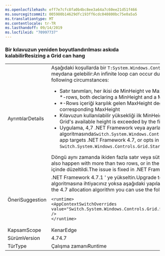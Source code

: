 ```yaml
---
ms.openlocfilehash: eff7e7cfc8fa0b4bc8ee3a64a7c60ee21d51f466
ms.sourcegitcommit: 005980b14629dfc193ff6cdc040800bc75e0a5a5
ms.translationtype: MT
ms.contentlocale: tr-TR
ms.lasthandoff: 09/14/2019
ms.locfileid: "70997737"
---
```

### <a name="resizing-a-grid-can-hang"></a><span data-ttu-id="a9d89-101">Bir kılavuzun yeniden boyutlandırılması askıda kalabilir</span><span class="sxs-lookup"><span data-stu-id="a9d89-101">Resizing a Grid can hang</span></span>

|   |   |
|---|---|
|<span data-ttu-id="a9d89-102">Ayrıntılar</span><span class="sxs-lookup"><span data-stu-id="a9d89-102">Details</span></span>|<span data-ttu-id="a9d89-103">Aşağıdaki koşullarda bir <code>T:System.Windows.Controls.Grid</code> öğesinin düzeni sırasında sonsuz bir döngü meydana gelebilir:</span><span class="sxs-lookup"><span data-stu-id="a9d89-103">An infinite loop can occur during layout of a <code>T:System.Windows.Controls.Grid</code> under the following circumstances:</span></span><ul><li><span data-ttu-id="a9d89-104">Satır tanımları, her ikisi de MinHeight ve MaxHeight bildiren iki \* satırı içerir.</span><span class="sxs-lookup"><span data-stu-id="a9d89-104">Row definitions contain two \*-rows, both declaring a MinHeight and a MaxHeight.</span></span></li><li><span data-ttu-id="a9d89-105">\*-Rows içeriği karşılık gelen MaxHeight değerini aşamaz</span><span class="sxs-lookup"><span data-stu-id="a9d89-105">Content of the \*-rows doesn't exceed the corresponding MaxHeight</span></span></li><li><span data-ttu-id="a9d89-106">Kılavuzun kullanılabilir yüksekliği ilk MinHeight (artı diğer tüm sabit veya otomatik satırlar) ile aşıldı</span><span class="sxs-lookup"><span data-stu-id="a9d89-106">The Grid's available height is exceeded by the first MinHeight (plus any other fixed or Auto rows)</span></span></li><li><span data-ttu-id="a9d89-107">Uygulama, 4,7 .NET Framework veya ayarlarını yaparak 4,7 ayırma algoritmasında<code>Switch.System.Windows.Controls.Grid.StarDefinitionsCanExceedAvailableSpace=false</code></span><span class="sxs-lookup"><span data-stu-id="a9d89-107">The app targets .NET Framework 4.7, or opts in to the 4.7 allocation algorithm by setting <code>Switch.System.Windows.Controls.Grid.StarDefinitionsCanExceedAvailableSpace=false</code></span></span></li></ul><span data-ttu-id="a9d89-108">Döngü aynı zamanda ikiden fazla satır veya sütun için büyük/küçük harf ile de gerçekleşir.</span><span class="sxs-lookup"><span data-stu-id="a9d89-108">The loop would also happen with more than two rows, or in the analogous case for columns.</span></span> <span data-ttu-id="a9d89-109">Sorun .NET Framework 4.7.1 içinde düzeltildi.</span><span class="sxs-lookup"><span data-stu-id="a9d89-109">The issue is fixed in .NET Framework 4.7.1.</span></span>|
|<span data-ttu-id="a9d89-110">Öneri</span><span class="sxs-lookup"><span data-stu-id="a9d89-110">Suggestion</span></span>|<span data-ttu-id="a9d89-111">.NET Framework 4.7.1 ' ye yükseltin.</span><span class="sxs-lookup"><span data-stu-id="a9d89-111">Upgrade to .NET Framework 4.7.1.</span></span>  <span data-ttu-id="a9d89-112">Alternatif olarak, 4,7 ayırma algoritmasına ihtiyacınız yoksa aşağıdaki yapılandırma ayarını kullanabilirsiniz:</span><span class="sxs-lookup"><span data-stu-id="a9d89-112">Alternatively, if you don't need the 4.7 allocation algorithm you can use the following configuration setting:</span></span><pre><code class="lang-xml">&lt;runtime&gt;&#13;&#10;&lt;AppContextSwitchOverrides value=&quot;Switch.System.Windows.Controls.Grid.StarDefinitionsCanExceedAvailableSpace=true&quot; /&gt;&#13;&#10;&lt;/runtime&gt;&#13;&#10;</code></pre>|
|<span data-ttu-id="a9d89-113">Kapsam</span><span class="sxs-lookup"><span data-stu-id="a9d89-113">Scope</span></span>|<span data-ttu-id="a9d89-114">Kenar</span><span class="sxs-lookup"><span data-stu-id="a9d89-114">Edge</span></span>|
|<span data-ttu-id="a9d89-115">Sürüm</span><span class="sxs-lookup"><span data-stu-id="a9d89-115">Version</span></span>|<span data-ttu-id="a9d89-116">4.7</span><span class="sxs-lookup"><span data-stu-id="a9d89-116">4.7</span></span>|
|<span data-ttu-id="a9d89-117">Tür</span><span class="sxs-lookup"><span data-stu-id="a9d89-117">Type</span></span>|<span data-ttu-id="a9d89-118">Çalışma zamanı</span><span class="sxs-lookup"><span data-stu-id="a9d89-118">Runtime</span></span>|
